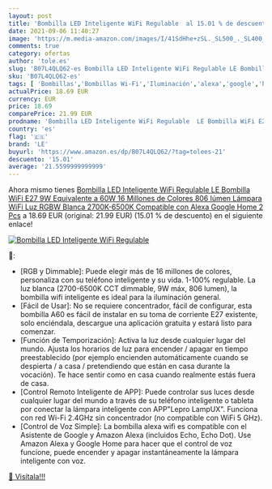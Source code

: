 ```yaml
---
layout: post
title: 'Bombilla LED Inteligente WiFi Regulable  al 15.01 % de descuento'
date: 2021-09-06 11:40:27
image: 'https://m.media-amazon.com/images/I/41SdHhe+zSL._SL500_._SL400_.jpg'
comments: true
category: ofertas
author: 'tole.es'
slug: 'B07L4QLQ62-es Bombilla LED Inteligente WiFi Regulable LE Bombilla WiFi...'
sku: 'B07L4QLQ62-es'
tags: [ 'Bombillas','Bombillas Wi-Fi','Iluminación','alexa','google','home','le', ]
actualPrice: 18.69 EUR
currency: EUR
price: 18.69
comparePrice: 21.99 EUR
prodname: 'Bombilla LED Inteligente WiFi Regulable  LE Bombilla WiFi E27 9W Equivalente a 60W  16 Millones de Colores 806 lúmen  Lámpara WiFi Luz RGBW Blanca 2700K-6500K Compatible con Alexa  Google Home 2 Pcs'
country: 'es'
flag: '🇪🇸'
brand: 'LE'
buyurl: 'https://www.amazon.es/dp/B07L4QLQ62/?tag=tolees-21'
descuento: '15.01'
average: '21.5599999999999'
---
```


Ahora mismo tienes [Bombilla LED Inteligente WiFi Regulable  LE Bombilla WiFi E27 9W Equivalente a 60W  16 Millones de Colores 806 lúmen  Lámpara WiFi Luz RGBW Blanca 2700K-6500K Compatible con Alexa  Google Home 2 Pcs](https://www.amazon.es/dp/B07L4QLQ62/?tag=tolees-21) a 18.69 EUR (original: 21.99 EUR) (15.01 %  de descuento) en el siguiente enlace!

[![Bombilla LED Inteligente WiFi Regulable ](https://m.media-amazon.com/images/I/41SdHhe+zSL._SL500_._SL400_.jpg)](https://www.amazon.es/dp/B07L4QLQ62/?tag=tolees-21)

🔎:

- [RGB y Dimmable]: Puede elegir más de 16 millones de colores, personaliza con su teléfono inteligente y su vida. 1-100% regulable. La luz blanca (2700-6500K CCT dimmable, 9W máx, 806 lumen), la bombilla wifi inteligente es ideal para la iluminación general.
- [Fácil de Usar]: No se requiere concentrador, fácil de configurar, esta bombilla A60 es fácil de instalar en su toma de corriente E27 existente, solo enciéndala, descargue una aplicación gratuita y estará listo para comenzar.
- [Función de Temporización]: Activa la luz desde cualquier lugar del mundo. Ajusta los horarios de luz para encender / apagar en tiempo preestablecido (por ejemplo encienden automáticamente cuando se despierta / a casa / pretendiendo que están en casa durante la vocación). Te hace sentir como en casa cuando realmente estás fuera de casa.
- [Control Remoto Inteligente de APP]: Puede controlar sus luces desde cualquier lugar del mundo a través de su teléfono inteligente o tableta por conectar la lámpara inteligente con APP"Lepro LampUX". Funciona con red Wi-Fi 2.4GHz sin concentrador (no compatible con WiFi 5 GHz).
- [Control de Voz Simple]: La bombilla alexa wifi es compatible con el Asistente de Google y Amazon Alexa (incluidos Echo, Echo Dot). Use Amazon Alexa y Google Home para hacer que el control de voz funcione, puede encender y apagar instantáneamente la lámpara inteligente con voz.

[🛒 Visítala!!!](https://www.amazon.es/dp/B07L4QLQ62/?tag=tolees-21)
